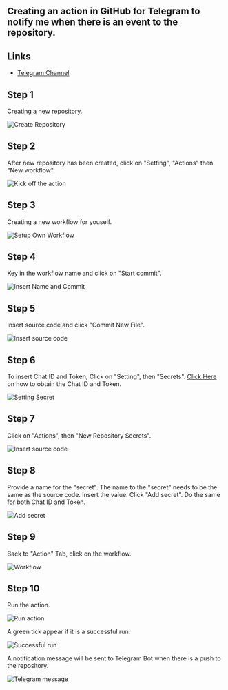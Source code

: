 ## Creating an action in GitHub for Telegram to notify me when there is an event to the repository.

## Links

* [Telegram Channel](https://t.me/StayAliveClauAlways_bot)


## **Step 1**

Creating a new repository.

![Create Repository](https://github.com/ClaudineW/DevopsProject/blob/main/Images/CreateRepository.png)

## **Step 2**

After new repository has been created, click on "Setting", "Actions" then "New workflow".

![Kick off the action](Images/actiontab.png)

## **Step 3**

Creating a new workflow for youself.

![Setup Own Workflow](Images/Setupownworkflow.png)

## **Step 4**

Key in the workflow name and click on "Start commit".

![Insert Name and Commit](Images/NamestartCommit.png)

## **Step 5**

Insert source code and click "Commit New File".

![Insert source code](Images/sourcecode.png)

## **Step 6**

To insert Chat ID and Token, Click on "Setting", then "Secrets".
[Click Here](https://t.me/StayAliveClauAlways_bot) on how to obtain the Chat ID and Token.

![Setting Secret](Images/SettingSecrets.png)

## **Step 7**

Click on "Actions", then "New Repository Secrets".

![Insert source code](Images/newreposecret.png)

## **Step 8**

Provide a name for the "secret". The name to the "secret" needs to be the same as the source code.
Insert the value. Click "Add secret".
Do the same for both Chat ID and Token.

![Add secret](Images/addnewsecret.png)

## **Step 9**

Back to "Action" Tab, click on the workflow.

![Workflow](Images/actiontab.png)

## **Step 10**

Run the action.

![Run action](Images/run.png)


A green tick appear if it is a successful run.


![Successful run](Images/successfulrun2.png)


A notification message will be sent to Telegram Bot when there is a push to the repository.

![Telegram message](Images/telegrammessage.png)